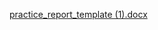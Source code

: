 [practice_report_template (1).docx](https://github.com/user-attachments/files/20416090/practice_report_template.1.docx)
